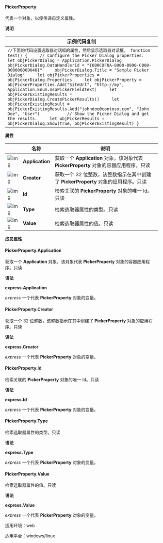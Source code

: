 #### **PickerProperty**



代表一个对象，以便传递自定义属性。

**说明**

| 示例代码复制                                                 |
| ------------------------------------------------------------ |
| `//下面的代码设置选取器对话框的属性，然后显示选取器对话框。 function test() {     // Configure the Picker Dialog properties.     let objPickerDialog = Application.PickerDialog     objPickerDialog.DataHandlerId = "{000CDF0A-0000-0000-C000-000000000046}"     objPickerDialog.Title = "Sample Picker Dialog"     let objPickerProperties = objPickerDialog.Properties     let objPickerProperty = objPickerProperties.Add("SiteUrl", "http://my", Application.Enum.msoPickerFieldText)     let objPickerExistingResults = objPickerDialog.CreatePickerResults()     let objPickerExistingResult = objPickerExistingResults.Add("johndoe@contoso.com", "John Doe", "User")           // Show the Picker Dialog and get the results.     let objPickerResults = objPickerDialog.Show(true, objPickerExistingResult) }` |

**属性**

|                                                              | 名称            | 说明                                                         |
| ------------------------------------------------------------ | --------------- | ------------------------------------------------------------ |
| ![img](https://qn.cache.wpscdn.cn/encs/doc/office_v19/gif/properties.gif) | **Application** | 获取一个 **Application** 对象，该对象代表 **PickerProperty** 对象的容器应用程序。只读 |
| ![img](https://qn.cache.wpscdn.cn/encs/doc/office_v19/gif/properties.gif) | **Creator**     | 获取一个 32 位整数，该整数指示在其中创建了 **PickerProperty** 对象的应用程序。只读 |
| ![img](https://qn.cache.wpscdn.cn/encs/doc/office_v19/gif/properties.gif) | **Id**          | 检索关联的 **PickerProperty** 对象的唯一 Id。只读            |
| ![img](https://qn.cache.wpscdn.cn/encs/doc/office_v19/gif/properties.gif) | **Type**        | 检索选取器属性的类型。只读                                   |
| ![img](https://qn.cache.wpscdn.cn/encs/doc/office_v19/gif/properties.gif) | **Value**       | 检索选取器属性的值。只读                                     |

**成员属性**

#### **PickerProperty.Application**

获取一个 **Application** 对象，该对象代表 **PickerProperty** 对象的容器应用程序。只读

**语法**

**express.Application**

*express*   一个代表 **PickerProperty** 对象的变量。

#### **PickerProperty.Creator**

获取一个 32 位整数，该整数指示在其中创建了 **PickerProperty** 对象的应用程序。只读

**语法**

**express.Creator**

*express*   一个代表 **PickerProperty** 对象的变量。

#### **PickerProperty.Id**

检索关联的 **PickerProperty** 对象的唯一 Id。只读

**语法**

**express.Id**

*express*   一个代表 **PickerProperty** 对象的变量。

#### **PickerProperty.Type**

检索选取器属性的类型。只读

**语法**

**express.Type**

*express*   一个代表 **PickerProperty** 对象的变量。

#### **PickerProperty.Value**

检索选取器属性的值。只读

**语法**

**express.Value**

*express*   一个代表 **PickerProperty** 对象的变量。

适用环境：web

适用平台：windows/linux